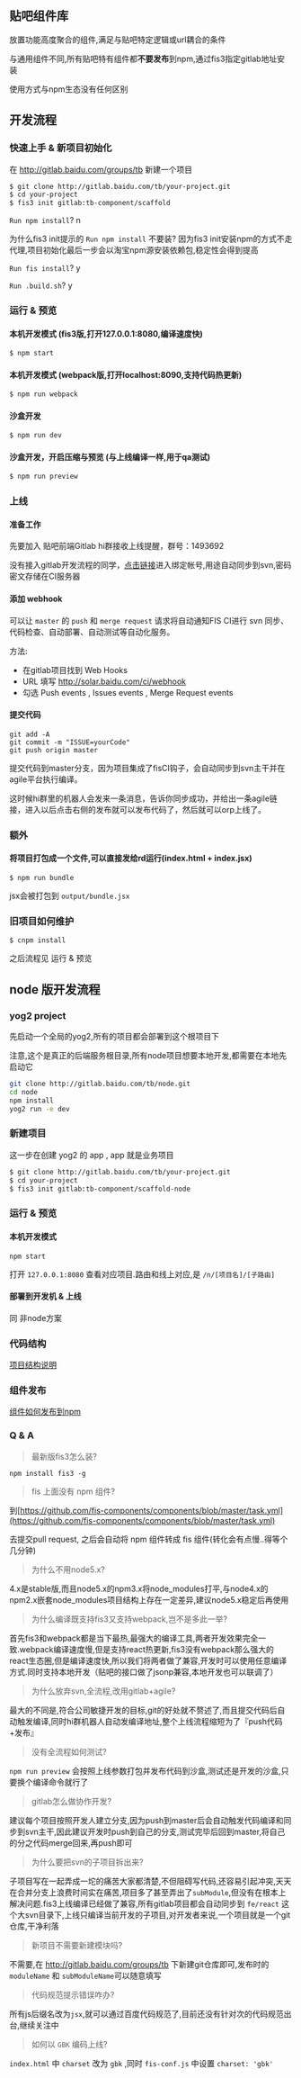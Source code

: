 ## 贴吧组件库

放置功能高度聚合的组件,满足与贴吧特定逻辑或url耦合的条件

与通用组件不同,所有贴吧特有组件都**不要发布**到npm,通过fis3指定gitlab地址安装

使用方式与npm生态没有任何区别

## 开发流程

### 快速上手 & 新项目初始化

在 http://gitlab.baidu.com/groups/tb 新建一个项目

```bash
$ git clone http://gitlab.baidu.com/tb/your-project.git
$ cd your-project
$ fis3 init gitlab:tb-component/scaffold
```

`Run npm install`? n

为什么fis3 init提示的 `Run npm install` 不要装? 因为fis3 init安装npm的方式不走代理,项目初始化最后一步会以淘宝npm源安装依赖包,稳定性会得到提高

`Run fis install`? y

`Run .build.sh`?   y

### 运行 & 预览

#### 本机开发模式 (fis3版,打开127.0.0.1:8080,编译速度快)

```bash
$ npm start
```

#### 本机开发模式 (webpack版,打开localhost:8090,支持代码热更新)

```bash
$ npm run webpack
```

#### 沙盒开发

```bash
$ npm run dev
```

#### 沙盒开发，开启压缩与预览 (与上线编译一样,用于qa测试)

```bash
$ npm run preview
```

### 上线

#### 准备工作

先要加入 贴吧前端Gitlab hi群接收上线提醒，群号：1493692

没有接入gitlab开发流程的同学，[点击链接](http://solar.baidu.com/ci/platform/#/account)进入绑定帐号,用途自动同步到svn,密码密文存储在CI服务器

#### 添加 webhook

可以让 `master` 的 `push` 和 `merge request` 请求将自动通知FIS CI进行 svn 同步、代码检查、自动部署、自动测试等自动化服务。

方法:

- 在gitlab项目找到 Web Hooks
- URL 填写 http://solar.baidu.com/ci/webhook
- 勾选 Push events , Issues events , Merge Request events

#### 提交代码

````
git add -A
git commit -m "ISSUE=yourCode"
git push origin master
````

提交代码到master分支，因为项目集成了fisCI钩子，会自动同步到svn主干并在agile平台执行编译。

这时候hi群里的机器人会发来一条消息，告诉你同步成功，并给出一条agile链接，进入以后点击右侧的发布就可以发布代码了，然后就可以orp上线了。

### 额外

#### 将项目打包成一个文件,可以直接发给rd运行(index.html + index.jsx)

```
$ npm run bundle
```

jsx会被打包到 `output/bundle.jsx`

### 旧项目如何维护

````
$ cnpm install
````

之后流程见 运行 & 预览

## node 版开发流程

### yog2 project 

先启动一个全局的yog2,所有的项目都会部署到这个根项目下

注意,这个是真正的后端服务根目录,所有node项目想要本地开发,都需要在本地先启动它

```bash
git clone http://gitlab.baidu.com/tb/node.git
cd node
npm install
yog2 run -e dev
```

### 新建项目

这一步在创建 yog2 的 app , app 就是业务项目

```bash
$ git clone http://gitlab.baidu.com/tb/your-project.git
$ cd your-project
$ fis3 init gitlab:tb-component/scaffold-node
```

### 运行 & 预览

#### 本机开发模式

```hash
npm start
```

打开 `127.0.0.1:8080` 查看对应项目.路由和线上对应,是 `/n/[项目名]/[子路由]`

#### 部署到开发机 & 上线

同 非node方案

### 代码结构

[项目结构说明](doc/tree.md)

### 组件发布

[组件如何发布到npm](doc/publish.md)

### Q & A

> 最新版fis3怎么装?

````
npm install fis3 -g
````

> fis 上面没有 npm 组件?

到[https://github.com/fis-components/components/blob/master/task.yml](https://github.com/fis-components/components/blob/master/task.yml)
 
 去提交pull request, 之后会自动将 npm 组件转成 fis 组件(转化会有点慢..得等个几分钟)

> 为什么不用node5.x?

4.x是stable版,而且node5.x的npm3.x将node_modules打平,与node4.x的npm2.x嵌套node_modules项目结构上存在一定差异,建议node5.x稳定后再使用

> 为什么编译既支持fis3又支持webpack,岂不是多此一举?

首先fis3和webpack都是当下最热,最强大的编译工具,两者开发效果完全一致.webpack编译速度慢,但是支持react热更新,fis3没有webpack那么强大的react生态圈,但是编译速度快,所以我们将两者做了兼容,开发时可以使用任意编译方式.同时支持本地开发（贴吧的接口做了jsonp兼容,本地开发也可以联调了）

> 为什么放弃svn,全流程,改用gitlab+agile?

最大的不同是,符合公司敏捷开发的目标,git的好处就不赘述了,而且提交代码后自动触发编译,同时hi群机器人自动发编译地址,整个上线流程缩短为了『push代码+发布』

> 没有全流程如何测试?

`npm run preview` 会按照上线参数打包并发布代码到沙盒,测试还是开发的沙盒,只要换个编译命令就行了

> gitlab怎么做协作开发? 

建议每个项目按照开发人建立分支,因为push到master后会自动触发代码编译和同步到svn主干,因此建议开发时push到自己的分支,测试完毕后回到master,将自己的分之代码merge回来,再push即可

> 为什么要把svn的子项目拆出来?

子项目写在一起弄成一坨的痛苦大家都清楚,不但阻碍写代码,还容易引起冲突,天天在合并分支上浪费时间实在痛苦,项目多了甚至弄出了`subModule`,但没有在根本上解决问题.fis3上线编译已经做了兼容,所有gitlab项目都会自动同步到 `fe/react` 这个大svn目录下,上线只编译当前开发的子项目,对开发者来说,一个项目就是一个git仓库,干净利落

> 新项目不需要新建模块吗?

不需要,在 http://gitlab.baidu.com/groups/tb 下新建git仓库即可,发布时的 `moduleName` 和 `subModuleName`可以随意填写

> 代码规范提示错误咋办?

所有js后缀名改为`jsx`,就可以通过百度代码规范了,目前还没有针对次的代码规范出台,继续关注中

> 如何以 `GBK` 编码上线?

`index.html` 中 `charset` 改为 `gbk` ,同时 `fis-conf.js` 中设置 `charset: 'gbk'`